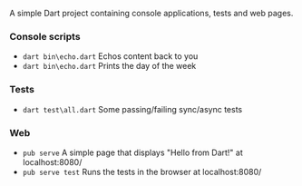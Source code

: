 A simple Dart project containing console applications, tests and web pages.

### Console scripts
- `dart bin\echo.dart` Echos content back to you
- `dart bin\echo.dart` Prints the day of the week

### Tests
- `dart test\all.dart` Some passing/failing sync/async tests

### Web
- `pub serve` A simple page that displays "Hello from Dart!" at localhost:8080/
- `pub serve test` Runs the tests in the browser at localhost:8080/
